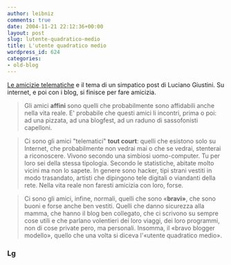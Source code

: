 ```yaml
---
author: leibniz
comments: true
date: 2004-11-21 22:12:36+00:00
layout: post
slug: lutente-quadratico-medio
title: L'utente quadratico medio
wordpress_id: 624
categories:
- old-blog
---
```


[Le amicizie telematiche](http://www.lucianogiustini.org/blog/archives/2004/11/gli_amici_telematici_e_queglaltri.shtml) e il tema di un simpatico post di Luciano Giustini. Su internet, e poi con i blog, si finisce per fare amicizia.




> 

> 
> Gli amici **affini** sono quelli che probabilmente sono
affidabili anche nella vita reale. E' probabile che questi amici li
incontri, prima o poi: ad una pizzata, ad una blogfest, ad un raduno di
sassofonisti capelloni. 
> 
> 

> 
> Ci sono gli amici "telematici" **tout court**: quelli
che esistono solo su Internet, che probabilmente non vedrai mai o che
se vedrai, stenterai a riconoscere. Vivono secondo una simbiosi
uomo-computer. Tu per loro sei della stessa tipologia. Secondo le
statistiche, abitate molto vicini ma non lo sapete. In genere sono
hacker, tipi strani vestiti in modo trasandato, artisti che dipingono
tele digitali o viandanti della rete. Nella vita reale non faresti
amicizia con loro, forse. 
> 
> 

> 
> Ci sono gli amici, infine, normali, quelli che sono «**bravi»**,
che sono buoni e forse anche ben vestiti. Quelli che danno sicurezza
alla mamma, che hanno il blog ben collegato, che ci scrivono su sempre
cose utili e che parlano volentieri dei loro viaggi, dei loro
programmi, non di cose private pero, ma personali. Insomma, il «bravo
blogger modello», quello che una volta si diceva l'«utente quadratico
medio». 




### Lg
